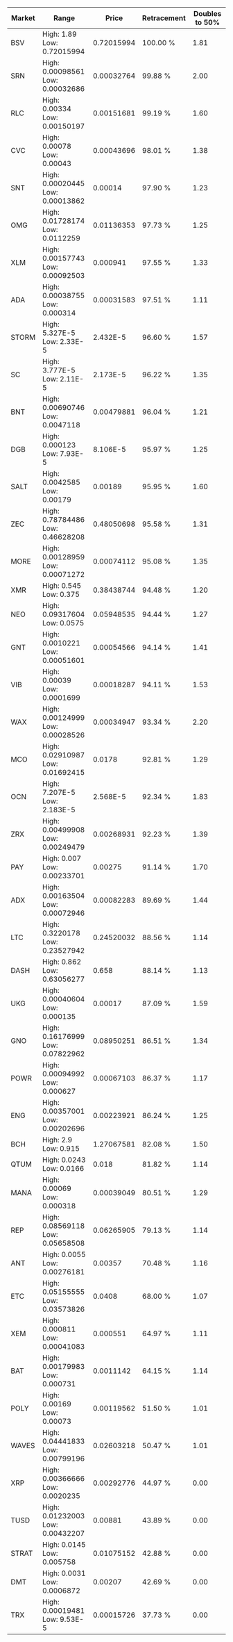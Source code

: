| Market | Range | Price| Retracement | Doubles to 50% |
| --- | --- | --- | --- | --- |
| BSV | High: 1.89<br />Low: 0.72015994 | 0.72015994 | 100.00 % | 1.81 |
| SRN | High: 0.00098561<br />Low: 0.00032686 | 0.00032764 | 99.88 % | 2.00 |
| RLC | High: 0.00334<br />Low: 0.00150197 | 0.00151681 | 99.19 % | 1.60 |
| CVC | High: 0.00078<br />Low: 0.00043 | 0.00043696 | 98.01 % | 1.38 |
| SNT | High: 0.00020445<br />Low: 0.00013862 | 0.00014 | 97.90 % | 1.23 |
| OMG | High: 0.01728174<br />Low: 0.0112259 | 0.01136353 | 97.73 % | 1.25 |
| XLM | High: 0.00157743<br />Low: 0.00092503 | 0.000941 | 97.55 % | 1.33 |
| ADA | High: 0.00038755<br />Low: 0.000314 | 0.00031583 | 97.51 % | 1.11 |
| STORM | High: 5.327E-5<br />Low: 2.33E-5 | 2.432E-5 | 96.60 % | 1.57 |
| SC | High: 3.777E-5<br />Low: 2.11E-5 | 2.173E-5 | 96.22 % | 1.35 |
| BNT | High: 0.00690746<br />Low: 0.0047118 | 0.00479881 | 96.04 % | 1.21 |
| DGB | High: 0.000123<br />Low: 7.93E-5 | 8.106E-5 | 95.97 % | 1.25 |
| SALT | High: 0.0042585<br />Low: 0.00179 | 0.00189 | 95.95 % | 1.60 |
| ZEC | High: 0.78784486<br />Low: 0.46628208 | 0.48050698 | 95.58 % | 1.31 |
| MORE | High: 0.00128959<br />Low: 0.00071272 | 0.00074112 | 95.08 % | 1.35 |
| XMR | High: 0.545<br />Low: 0.375 | 0.38438744 | 94.48 % | 1.20 |
| NEO | High: 0.09317604<br />Low: 0.0575 | 0.05948535 | 94.44 % | 1.27 |
| GNT | High: 0.0010221<br />Low: 0.00051601 | 0.00054566 | 94.14 % | 1.41 |
| VIB | High: 0.00039<br />Low: 0.0001699 | 0.00018287 | 94.11 % | 1.53 |
| WAX | High: 0.00124999<br />Low: 0.00028526 | 0.00034947 | 93.34 % | 2.20 |
| MCO | High: 0.02910987<br />Low: 0.01692415 | 0.0178 | 92.81 % | 1.29 |
| OCN | High: 7.207E-5<br />Low: 2.183E-5 | 2.568E-5 | 92.34 % | 1.83 |
| ZRX | High: 0.00499908<br />Low: 0.00249479 | 0.00268931 | 92.23 % | 1.39 |
| PAY | High: 0.007<br />Low: 0.00233701 | 0.00275 | 91.14 % | 1.70 |
| ADX | High: 0.00163504<br />Low: 0.00072946 | 0.00082283 | 89.69 % | 1.44 |
| LTC | High: 0.3220178<br />Low: 0.23527942 | 0.24520032 | 88.56 % | 1.14 |
| DASH | High: 0.862<br />Low: 0.63056277 | 0.658 | 88.14 % | 1.13 |
| UKG | High: 0.00040604<br />Low: 0.000135 | 0.00017 | 87.09 % | 1.59 |
| GNO | High: 0.16176999<br />Low: 0.07822962 | 0.08950251 | 86.51 % | 1.34 |
| POWR | High: 0.00094992<br />Low: 0.000627 | 0.00067103 | 86.37 % | 1.17 |
| ENG | High: 0.00357001<br />Low: 0.00202696 | 0.00223921 | 86.24 % | 1.25 |
| BCH | High: 2.9<br />Low: 0.915 | 1.27067581 | 82.08 % | 1.50 |
| QTUM | High: 0.0243<br />Low: 0.0166 | 0.018 | 81.82 % | 1.14 |
| MANA | High: 0.00069<br />Low: 0.000318 | 0.00039049 | 80.51 % | 1.29 |
| REP | High: 0.08569118<br />Low: 0.05658508 | 0.06265905 | 79.13 % | 1.14 |
| ANT | High: 0.0055<br />Low: 0.00276181 | 0.00357 | 70.48 % | 1.16 |
| ETC | High: 0.05155555<br />Low: 0.03573826 | 0.0408 | 68.00 % | 1.07 |
| XEM | High: 0.000811<br />Low: 0.00041083 | 0.000551 | 64.97 % | 1.11 |
| BAT | High: 0.00179983<br />Low: 0.000731 | 0.0011142 | 64.15 % | 1.14 |
| POLY | High: 0.00169<br />Low: 0.00073 | 0.00119562 | 51.50 % | 1.01 |
| WAVES | High: 0.04441833<br />Low: 0.00799196 | 0.02603218 | 50.47 % | 1.01 |
| XRP | High: 0.00366666<br />Low: 0.0020235 | 0.00292776 | 44.97 % | 0.00 |
| TUSD | High: 0.01232003<br />Low: 0.00432207 | 0.00881 | 43.89 % | 0.00 |
| STRAT | High: 0.0145<br />Low: 0.005758 | 0.01075152 | 42.88 % | 0.00 |
| DMT | High: 0.0031<br />Low: 0.0006872 | 0.00207 | 42.69 % | 0.00 |
| TRX | High: 0.00019481<br />Low: 9.53E-5 | 0.00015726 | 37.73 % | 0.00 |
